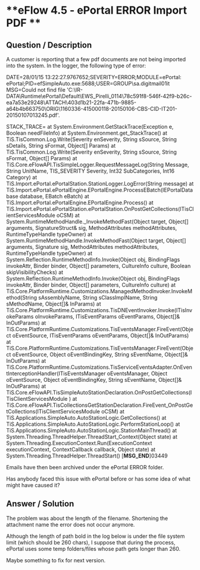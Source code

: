 # **eFlow 4.5 - ePortal ERROR Import PDF ** #

## **Question / Description** ##

A customer is reporting that a few pdf documents are not being imported into the system. In the logger, the following type of error:
 
DATE=28/01/15 13:22:27.9767652;SEVERITY=ERROR;MODULE=ePortal: ePortal;PID=efSimpleAuto.exe:5688;USER=GROUP\sa.digitmail01it
MSG=Could not find file 'C:\IR-DATA\Runtime\ePortal\Default\EWS_Pirelli_0114\78c591f8-546f-42f9-b26c-ea7a53e29248\ATTACH\403d1b21-22fa-471b-9885-a64b4b663750\ORIG\1160336-415000118-20150106-CBS-CID-IT201-20150107013245.pdf'.

STACK_TRACE=   at System.Environment.GetStackTrace(Exception e, Boolean needFileInfo)
   at System.Environment.get_StackTrace()
   at TiS.TisCommon.Log.Write(Severity enSeverity, String sSource, String sDetails, String sFormat, Object[] Params)
   at TiS.TisCommon.Log.Write(Severity enSeverity, String sSource, String sFormat, Object[] Params)
   at TiS.Core.eFlowAPI.TisSimpleLogger.RequestMessageLog(String Message, String UnitName, TIS_SEVERITY Severity, Int32 SubCategories, Int16 Category)
   at TiS.Import.ePortal.ePortalStation.StationLogger.LogError(String message)
   at TiS.Import.ePortal.ePortalEngine.EPortalEngine.ProcessEBatch(IEPortalDatabase database, EBatch eBatch)
   at TiS.Import.ePortal.ePortalEngine.EPortalEngine.Process()
   at TiS.Import.ePortal.ePortalStation.ePortalStation.OnPostGetCollections(ITisClientServicesModule oCSM)
   at System.RuntimeMethodHandle._InvokeMethodFast(Object target, Object[] arguments, SignatureStruct& sig, MethodAttributes methodAttributes, RuntimeTypeHandle typeOwner)
   at System.RuntimeMethodHandle.InvokeMethodFast(Object target, Object[] arguments, Signature sig, MethodAttributes methodAttributes, RuntimeTypeHandle typeOwner)
   at System.Reflection.RuntimeMethodInfo.Invoke(Object obj, BindingFlags invokeAttr, Binder binder, Object[] parameters, CultureInfo culture, Boolean skipVisibilityChecks)
   at System.Reflection.RuntimeMethodInfo.Invoke(Object obj, BindingFlags invokeAttr, Binder binder, Object[] parameters, CultureInfo culture)
   at TiS.Core.PlatformRuntime.Customizations.ManagedMethodInvoker.InvokeMethod(String sAssemblyName, String sClassImplName, String sMethodName, Object[]& InParams)
   at TiS.Core.PlatformRuntime.Customizations.TisDNEventInvoker.Invoke(ITisInvokeParams oInvokeParams, ITisEventParams oEventParams, Object[]& InOutParams)
   at TiS.Core.PlatformRuntime.Customizations.TisEventsManager.FireEvent(Object oEventSource, ITisEventParams oEventParams, Object[]& InOutParams)
   at TiS.Core.PlatformRuntime.Customizations.TisEventsManager.FireEvent(Object oEventSource, Object oEventBindingKey, String sEventName, Object[]& InOutParams)
   at TiS.Core.PlatformRuntime.Customizations.TisServiceEventsAdapter.OnEventInterceptionHandler(ITisEventsManager oEventsManager, Object oEventSource, Object oEventBindingKey, String sEventName, Object[]& InOutParams)
   at TiS.Core.eFlowAPI.TisSimpleAutoStationDeclaration.OnPostGetCollections(ITisClientServicesModule )
   at TiS.Core.eFlowAPI.TisCollectionsGetStationDeclaration.FireEvent_OnPostGetCollections(ITisClientServicesModule oCSM)
   at TiS.Applications.SimpleAuto.AutoStationLogic.GetCollections()
   at TiS.Applications.SimpleAuto.AutoStationLogic.PerformStationLoop()
   at TiS.Applications.SimpleAuto.AutoStationLogic.StationMainThread()
   at System.Threading.ThreadHelper.ThreadStart_Context(Object state)
   at System.Threading.ExecutionContext.Run(ExecutionContext executionContext, ContextCallback callback, Object state)
   at System.Threading.ThreadHelper.ThreadStart()
[__MSG_END__]03449
 
 
Emails have then been archived under the ePortal ERROR folder.
 
Has anybody faced this issue with ePortal before or has some idea of what might have caused it?

## **Answer / Solution** ##

The problem was about the length of the filename. Shortening the attachment name the error does not occur anymore.

Although the length of path bold in the log below is under the file system limit (which should be 260 chars), I suppose that during the process, ePortal uses some temp folders/files whose path gets longer than 260.
 
Maybe something to fix for next version.

























